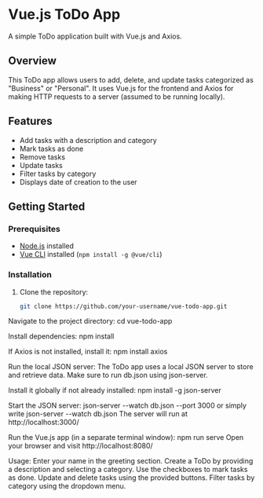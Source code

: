 # Vue.js ToDo App

A simple ToDo application built with Vue.js and Axios.

## Overview

This ToDo app allows users to add, delete, and update tasks categorized as "Business" or "Personal". It uses Vue.js for the frontend and Axios for making HTTP requests to a server (assumed to be running locally).

## Features

- Add tasks with a description and category
- Mark tasks as done
- Remove tasks
- Update tasks
- Filter tasks by category
- Displays date of creation to the user


## Getting Started

### Prerequisites

- [Node.js](https://nodejs.org/) installed
- [Vue CLI](https://cli.vuejs.org/) installed (`npm install -g @vue/cli`)

### Installation

1. Clone the repository:

   ```bash
   git clone https://github.com/your-username/vue-todo-app.git
   
Navigate to the project directory:
cd vue-todo-app

Install dependencies:
npm install

If Axios is not installed, install it:
npm install axios


Run the local JSON server:
The ToDo app uses a local JSON server to store and retrieve data.
Make sure to run db.json using json-server. 

Install it globally if not already installed:
npm install -g json-server

Start the JSON server:
json-server --watch db.json --port 3000 or simply write  json-server --watch db.json
The server will run at http://localhost:3000/

Run the Vue.js app (in a separate terminal window):
npm run serve
Open your browser and visit http://localhost:8080/

Usage:
Enter your name in the greeting section.
Create a ToDo by providing a description and selecting a category.
Use the checkboxes to mark tasks as done.
Update and delete tasks using the provided buttons.
Filter tasks by category using the dropdown menu.
